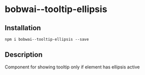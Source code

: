 # bobwai--tooltip-ellipsis

## Installation

    npm i bobwai--tooltip-ellipsis --save

## Description

Component for showing tooltip only if element has ellipsis active
